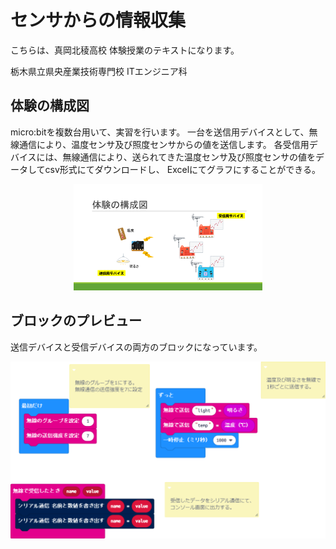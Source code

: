 # センサからの情報収集

こちらは、真岡北稜高校 体験授業のテキストになります。

栃木県立県央産業技術専門校 ITエンジニア科
    
## 体験の構成図

micro:bitを複数台用いて、実習を行います。
一台を送信用デバイスとして、無線通信により、温度センサ及び照度センサからの値を送信します。
各受信用デバイスには、無線通信により、送られてきた温度センサ及び照度センサの値をデータしてcsv形式にてダウンロードし、
Excelにてグラフにすることができる。

<center>
    <img src="./images/image10.png" width="60%">
</center>

## ブロックのプレビュー

送信デバイスと受信デバイスの両方のブロックになっています。

![生成されたブロック](https://github.com/takumi941228/iot_mokahokuryo/raw/master/.github/makecode/blocks.png)
